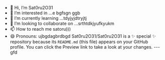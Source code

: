 - 👋 Hi, I’m Sat0ru2O31
- 👀 I’m interested in ...e bgfsgn ggb
- 🌱 I’m currently learning ...tdyjyjdtryjtj
- 💞️ I’m looking to collaborate on ...srthtdkjyufkyukm
- 📫 How to reach me satoru)))
- 😄 Pronouns: ujbgdagbrdbgd
Sat0ru2O31/Sat0ru2O31 is a ✨ special ✨ repository because its `README.md` (this file) appears on your GitHub profile.
You can click the Preview link to take a look at your changes.
---gfd
